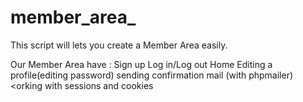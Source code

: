 # member_area_
This script will lets you create a Member Area easily.

Our Member Area have :
Sign up
Log in/Log out
Home
Editing a profile(editing password)
sending confirmation mail (with phpmailer)
<orking with  sessions and cookies 
